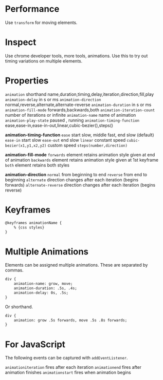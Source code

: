 # Performance

Use `transform` for moving elements.

# Inspect

Use chrome developer tools, more tools, animations.
Use this to try out timing variations on multiple elements.

# Properties

`animation` shorthand name,duration,timing,delay,iteration,direction,fill,play
`animation-delay` in s or ms
`animation-direction` normal,reverse,alternate,alternate-reverse
`animation-duration` in s or ms
`animation-fill-mode` forwards,backwards,both
`animation-iteration-count` number of iterations or infinite
`animation-name` name of animation
`animation-play-state` paused , running
`animation-timing-function` ease,ease-in,ease-in-out,linear,cubic-bezier(),steps()

**animation-timing-function**
`ease` start slow, middle fast, end slow (default)
`ease-in` start slow
`ease-out` end slow
`linear` constant speed
`cubic-bezier(x1,y1,x2,y2)` custom speed
`steps(number,direction)` 

**animation-fill-mode**
`forwards` element retains animation style given at end of animation
`backwards` element retains animation style given at 1st keyframe
`both` element retains both styles

**animation-direction**
`normal` from beginning to end
`reverse` from end to beginning
`alternate` direction changes after each iteration (begins forwards)
`alternate-reverse` direction changes after each iteration (begins reverse)

# Keyframes

```html
@keyframes animationName {
    % {css styles}
}
```

# Multiple Animations

Elements can be assigned multiple animations. These are separated by commas.

```html
div {
    animation-name: grow, move;
    animation-duration: .5s, .4s;
    animation-delay: 0s, .5s;
}
```

Or shorthand.

```html
div {
    animation: grow .5s forwards, move .5s .8s forwards;
}
```

# For JavaScript

The following events can be captured with `addEventListener`.

`animationiteration` fires after each iteration
`animationend` fires after animation finishes
`animationstart` fires when animation begins